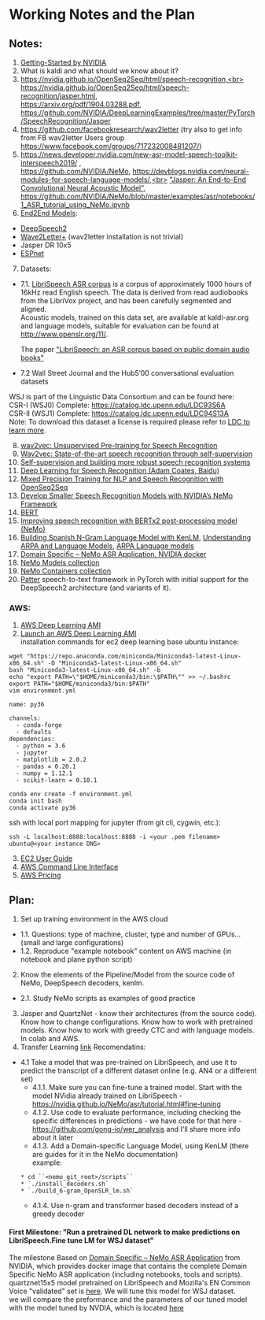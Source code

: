 # Working Notes and the Plan

## Notes:
1. [Getting-Started by NVIDIA](https://nvidia.github.io/OpenSeq2Seq/html/speech-recognition#getting-started)
2. What is kaldi and what should we know about it?
3. https://nvidia.github.io/OpenSeq2Seq/html/speech-recognition,<br> 
https://nvidia.github.io/OpenSeq2Seq/html/speech-recognition/jasper.html, <br>
https://arxiv.org/pdf/1904.03288.pdf, <br>
https://github.com/NVIDIA/DeepLearningExamples/tree/master/PyTorch/SpeechRecognition/Jasper
4. https://github.com/facebookresearch/wav2letter (try also to get info from FB wav2letter Users group https://www.facebook.com/groups/717232008481207/)
5. https://news.developer.nvidia.com/new-asr-model-speech-toolkit-interspeech2019/ ,<br>https://github.com/NVIDIA/NeMo, https://devblogs.nvidia.com/neural-modules-for-speech-language-models/,<br> 
["Jasper: An End-to-End Convolutional Neural Acoustic Model"](https://arxiv.org/pdf/1904.03288.pdf),<br> https://github.com/NVIDIA/NeMo/blob/master/examples/asr/notebooks/1_ASR_tutorial_using_NeMo.ipynb
6. [End2End Models](https://nvidia.github.io/OpenSeq2Seq/html/speech-recognition):
* [DeepSpeech2](https://github.com/PaddlePaddle/DeepSpeech)
* [Wave2Letter+](https://github.com/facebookresearch/wav2letter) (wav2letter installation is not trivial)
* Jasper DR 10x5
* [ESPnet](https://github.com/espnet/espnet)
7. Datasets:
* 7.1. [LibriSpeech ASR corpus](http://www.openslr.org/12) is a corpus of approximately 1000 hours of 16kHz read English speech. 
The data is derived from read audiobooks from the LibriVox project, and has been carefully segmented and aligned.<br>
Acoustic models, trained on this data set, are available at kaldi-asr.org and language models, suitable for evaluation can be found at http://www.openslr.org/11/.

    The paper ["LibriSpeech: an ASR corpus based on public domain audio books"](http://www.danielpovey.com/files/2015_icassp_librispeech.pdf)

* 7.2 Wall Street Journal and the Hub5’00 conversational evaluation datasets

WSJ is part of the Linguistic Data Consortium and can be found here:<br>
CSR-I (WSJ0) Complete: https://catalog.ldc.upenn.edu/LDC93S6A<br>
CSR-II (WSJ1) Complete: https://catalog.ldc.upenn.edu/LDC94S13A<br>
Note: To download this dataset a license is required please refer to [LDC to learn more](https://www.ldc.upenn.edu/language-resources/data/obtaining).<br>



8. [wav2vec: Unsupervised Pre-training for Speech Recognition](https://research.fb.com/publications/wav2vec-unsupervised-pre-training-for-speech-recognition/)
9. [Wav2vec: State-of-the-art speech recognition through self-supervision](https://ai.facebook.com/blog/wav2vec-state-of-the-art-speech-recognition-through-self-supervision/)
10. [Self-supervision and building more robust speech recognition systems](https://ai.facebook.com/blog/self-supervision-and-building-more-robust-speech-recognition-systems/)
11. [Deep Learning for Speech Recognition (Adam Coates, Baidu)](https://www.youtube.com/watch?v=g-sndkf7mCs&t=937s)
12. [Mixed Precision Training for NLP and Speech Recognition with OpenSeq2Seq](https://devblogs.nvidia.com/mixed-precision-nlp-speech-openseq2seq/?fbclid=IwAR3liPZgoBM5lboHFiA4uNxE6YWOCblFal-odajiBN5SdMOAz7eIhWFHHLM)
13. [Develop Smaller Speech Recognition Models with NVIDIA’s NeMo Framework](https://devblogs.nvidia.com/develop-smaller-speech-recognition-models-with-nvidias-nemo-framework/)
14. [BERT](https://github.com/google-research/bert)
15. [Improving speech recognition with BERTx2 post-processing model (NeMo)](https://nvidia.github.io/NeMo/nlp/asr-improvement.html)
16. [Building Spanish N-Gram Language Model with KenLM](https://yidatao.github.io/2017-05-31/kenlm-ngram/), [Understanding ARPA and Language Models](https://medium.com/@canadaduane/understanding-arpa-and-language-models-115d6cbc3893), [ARPA Language models](https://cmusphinx.github.io/wiki/arpaformat/)
17. [Domain Specific – NeMo ASR Application. NVIDIA docker](https://ngc.nvidia.com/catalog/containers/nvidia:nemo_asr_app_img)
18. [NeMo Models collection](https://ngc.nvidia.com/catalog/models?orderBy=modifiedDESC&query=nemo&quickFilter=models&filters=)
19. [NeMo Containers collection](https://ngc.nvidia.com/catalog/containers?orderBy=modifiedDESC&pageNumber=0&query=nemo&quickFilter=containers&filters=)
20. [Patter](https://github.com/ryanleary/patter) speech-to-text framework in PyTorch with initial support for the DeepSpeech2 architecture (and variants of it).


### AWS:
1. [AWS Deep Learning AMI](https://docs.aws.amazon.com/dlami/latest/devguide/what-is-dlami.html)
2. [Launch an AWS Deep Learning AMI](https://aws.amazon.com/getting-started/tutorials/get-started-dlami/)<br>
installation commands for ec2 deep learning base ubuntu instance:
```
wget "https://repo.anaconda.com/miniconda/Miniconda3-latest-Linux-x86_64.sh" -O "Miniconda3-latest-Linux-x86_64.sh"
bash "Miniconda3-latest-Linux-x86_64.sh" -b
echo "export PATH=\"$HOME/miniconda3/bin:\$PATH\"" >> ~/.bashrc
export PATH="$HOME/miniconda3/bin:$PATH"
vim environment.yml

name: py36

channels:
  - conda-forge
  - defaults
dependencies:
  - python = 3.6
  - jupyter
  - matplotlib = 2.0.2
  - pandas = 0.20.1
  - numpy = 1.12.1
  - scikit-learn = 0.18.1
  
conda env create -f environment.yml
conda init bash
conda activate py36
```
ssh with local port mapping for jupyter (from git cli, cygwin, etc.):
```
ssh -L localhost:8888:localhost:8888 -i <your .pem filename> ubuntu@<your instance DNS>
```

3. [EC2 User Guide](https://docs.aws.amazon.com/AWSEC2/latest/UserGuide/concepts.html)
4. [AWS Command Line Interface](https://docs.aws.amazon.com/cli/latest/userguide/cli-chap-welcome.html)
5. [AWS Pricing](https://aws.amazon.com/ec2/pricing/)

## Plan:
1. Set up training environment in the AWS cloud 
  * 1.1. Questions: type of machine, cluster, type and number of GPUs... (small and large configurations)
  * 1.2. Reproduce "example notebook" content on AWS machine (in notebook and plane python script)
2. Know the elements of the Pipeline/Model from the source code of NeMo, DeepSpeech decoders, kenlm.
  * 2.1. Study NeMo scripts as examples of good practice 
3. Jasper and QuartzNet - know their architectures (from the source code). Know how to change configurations. Know how to work with pretrained models. Know how to work with greedy CTC and with language models. In colab and AWS.  
4. Transfer Learning [link](https://devblogs.nvidia.com/how-to-build-domain-specific-automatic-speech-recognition-models-on-gpus/)
Recomendatins:
  * 4.1 Take a model that was pre-trained on LibriSpeech, and use it to predict the transcript of a different dataset online (e.g. AN4 or a different set)
      * 4.1.1. Make sure you can fine-tune a trained model. Start with the model NVidia already trained on LibriSpeech - https://nvidia.github.io/NeMo/asr/tutorial.html#fine-tuning 
      * 4.1.2. Use code to evaluate performance, including checking the specific differences in predictions - we have code for that here -  https://github.com/gong-io/wer_analysis and I'll share more info about it later
      * 4.1.3. Add a Domain-specific Language Model, using KenLM (there are guides for it in the NeMo documentation)<br>
      example:
      ```
      * cd ``<nemo_git_root>/scripts``
      * `./install_decoders.sh`
      * `./build_6-gram_OpenSLR_lm.sh`
      ```
      * 4.1.4. Use n-gram and transformer based decoders instead of a greedy decoder

#### First Milestone: "Run a pretrained DL network to make predictions on LibriSpeech.Fine tune LM for WSJ dataset"

The milestone Based on [Domain Specific – NeMo ASR Application](https://ngc.nvidia.com/catalog/containers/nvidia:nemo_asr_app_img) from NVIDIA, which provides docker image that contains the complete Domain Specific NeMo ASR application (including notebooks, tools and scripts). <br>
quartznet15x5 model pretrained on LibriSpeech and Mozilla's EN Common Voice "validated" set is [here](https://ngc.nvidia.com/catalog/models/nvidia:quartznet15x5). We will tune this model for WSJ dataset.<br>
we will compare the preformance and the parameters of our tuned model with the model tuned by NVDIA, which is located [here](https://ngc.nvidia.com/catalog/models/nvidia:wsj_quartznet_15x5)
